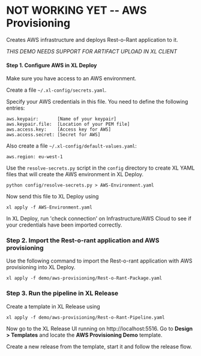 # NOT WORKING YET -- AWS Provisioning

Creates AWS infrastructure and deploys Rest-o-Rant application to it.

*THIS DEMO NEEDS SUPPORT FOR ARTIFACT UPLOAD IN XL CLIENT*


#### Step 1. Configure AWS in XL Deploy

Make sure you have access to an AWS environment.

Create a file `~/.xl-config/secrets.yaml`.

Specify your AWS credentials in this file. You need to define the following entries:

```
aws.keypair:       [Name of your keypair]
aws.keypair.file:  [Location of your PEM file]
aws.access.key:    [Access key for AWS]
aws.access.secret: [Secret for AWS]
```

Also create a file `~/.xl-config/default-values.yaml`:

```
aws.region: eu-west-1
```


Use the `resolve-secrets.py` script in the `config` directory to create XL YAML files that will create the AWS environment in XL Deploy.

	python config/resolve-secrets.py > AWS-Environment.yaml
	
Now send this file to XL Deploy using

	xl apply -f AWS-Environment.yaml
	
In XL Deploy, run 'check connection' on Infrastructure/AWS Cloud to see if your credentials have been imported correctly.
	
### Step 2. Import the Rest-o-rant application and AWS provisioning

Use the following command to import the Rest-o-rant application with AWS provisioning into XL Deploy.

	xl apply -f demo/aws-provisioning/Rest-o-Rant-Package.yaml

### Step 3. Run the pipeline in XL Release

Create a template in XL Release using

	xl apply -f demo/aws-provisioning/Rest-o-Rant-Pipeline.yaml

Now go to the XL Release UI running on http://localhost:5516.
Go to **Design > Templates** and locate the **AWS Provisioning Demo** template.

Create a new release from the template, start it and follow the release flow.
	
	




